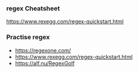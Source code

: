 ### regex Cheatsheet
https://www.rexegg.com/regex-quickstart.html

### Practise regex
* https://regexone.com/
* https://www.rexegg.com/regex-quickstart.html
* https://alf.nu/RegexGolf
